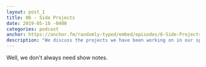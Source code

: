 ```yaml
---
layout: post_1
title: 06 - Side Projects
date: 2019-05-18 -0400
categories: podcast
anchor: https://anchor.fm/randomly-typed/embed/episodes/6-Side-Projects-e42p9d/a-afiact
description: "We discuss the projects we have been working on in our spare time and what we've learned in the process."
---
```


Well, we don't always need show notes.

